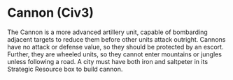 # Cannon (Civ3)

The Cannon is a more advanced artillery unit, capable of bombarding adjacent targets to reduce them before other units attack outright. Cannons have no attack or defense value, so they should be protected by an escort. Further, they are wheeled units, so they cannot enter mountains or jungles unless following a road.
A city must have both iron and saltpeter in its Strategic Resource box to build cannon.